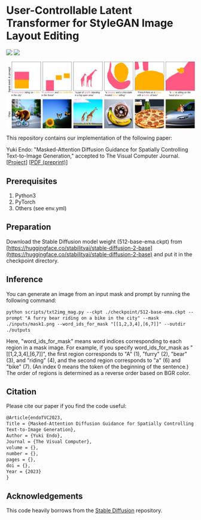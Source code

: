 # User-Controllable Latent Transformer for StyleGAN Image Layout Editing
  <a href="https://arxiv.org/abs/2308.06027"><img src="https://img.shields.io/badge/arXiv-2308.06027-b31b1b.svg"></a>
  <a href="https://opensource.org/licenses/MIT"><img src="https://img.shields.io/badge/License-MIT-yellow.svg"></a>
<p align="center">
<img src="docs/teaser.jpg" width="800px"/>
</p>

This repository contains our implementation of the following paper:

Yuki Endo: "Masked-Attention Diffusion Guidance for Spatially Controlling Text-to-Image Generation," accepted to The Visual Computer Journal.  [[Project](http://www.cgg.cs.tsukuba.ac.jp/~endo/projects/UserControllableLT)] [[PDF (preprint)](https://arxiv.org/abs/2308.06027)]

## Prerequisites  
1. Python3
2. PyTorch
3. Others (see env.yml)

## Preparation
Download the Stable Diffusion model weight (512-base-ema.ckpt) from [https://huggingface.co/stabilityai/stable-diffusion-2-base](https://huggingface.co/stabilityai/stable-diffusion-2-base) and put it in the checkpoint directory. 

## Inference
You can generate an image from an input mask and prompt by running the following command:
```
python scripts/txt2img_mag.py --ckpt ./checkpoint/512-base-ema.ckpt --prompt "A furry bear riding on a bike in the city" --mask ./inputs/mask1.png --word_ids_for_mask "[[1,2,3,4],[6,7]]" --outdir ./outputs
```
Here, "word_ids_for_mask" means word indices corresponding to each region in a mask image. For example, if you specify word_ids_for_mask as "[[1,2,3,4],[6,7]]", the first region corresponds to "A" (1), "furry" (2), "bear" (3), and "riding" (4), and the second region corresponds to "a" (6) and "bike" (7). (An index 0 means the token of the beginning of the sentence.) The order of regions is determined as a reverse order based on BGR color.

## Citation
Please cite our paper if you find the code useful:
```
@Article{endoTVC2023,
Title = {Masked-Attention Diffusion Guidance for Spatially Controlling Text-to-Image Generation},
Author = {Yuki Endo},
Journal = {The Visual Computer},
volume = {},
number = {},
pages = {},
doi = {},
Year = {2023}
}
```

## Acknowledgements
This code heavily borrows from the [Stable Diffusion](https://github.com/Stability-AI/stablediffusion) repository. 
